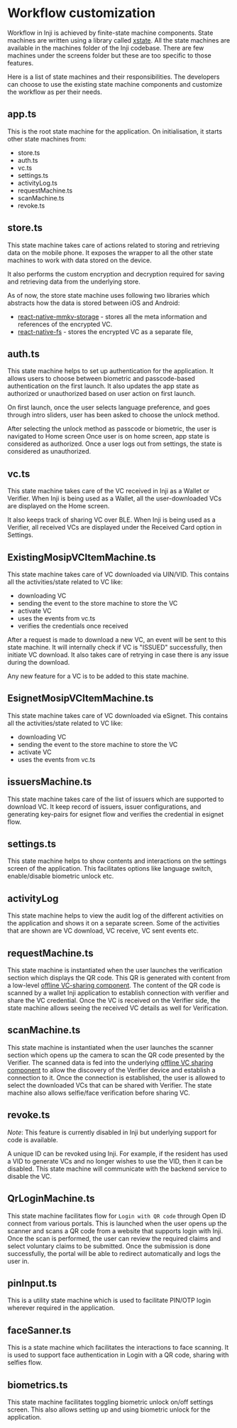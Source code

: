 # Workflow customization

Workflow in Inji is achieved by finite-state machine components. State machines are written using a library called [xstate](https://xstate.js.org/docs/recipes/react.html).
All the state machines are available in the machines folder of the Inji codebase. There are few machines under the screens folder but these are too specific to those features.

Here is a list of state machines and their responsibilities. The developers can choose to use the existing state machine components and customize the workflow as per their needs.

## app.ts

This is the root state machine for the application. On initialisation, it starts other state machines from:

* store.ts
* auth.ts
* vc.ts
* settings.ts
* activityLog.ts
* requestMachine.ts
* scanMachine.ts
* revoke.ts

## store.ts

This state machine takes care of actions related to storing and retrieving data on the mobile phone. It exposes the wrapper to all the other state machines to work with data stored on the device.

It also performs the custom encryption and decryption required for saving and retrieving data from the underlying store. 

As of now, the store state machine uses following two libraries which abstracts how the data is stored between iOS and Android:
* [react-native-mmkv-storage](https://github.com/ammarahm-ed/react-native-mmkv-storage)  - stores all the meta information and references of the encrypted VC.
* [react-native-fs](https://www.npmjs.com/package/react-native-fs) - stores the encrypted VC as a separate file,


## auth.ts

This state machine helps to set up authentication for the application. It allows users to choose between biometric and passcode-based authentication on the first launch. It also updates the app state as authorized or unauthorized based on user action on first launch.

On first launch, once the user selects language preference, and goes through intro sliders, user has been asked to choose the unlock method.

After selecting the unlock method as passcode or biometric, the user is navigated to Home screen Once user is on home screen, app state is considered as authorized. Once a user logs out from settings, the state is considered as unauthorized.

## vc.ts

This state machine takes care of the VC received in Inji as a Wallet or Verifier.
When Inji is being used as a Wallet, all the user-downloaded VCs are displayed on the Home screen.

It also keeps track of sharing VC over BLE. When Inji is being used as a Verifier, all received VCs are displayed under the Received Card option in Settings.

## ExistingMosipVCItemMachine.ts

This state machine takes care of VC downloaded via UIN/VID. This contains all the activities/state related to VC like:

* downloading VC
* sending the event to the store machine to store the VC
* activate VC
* uses the events from vc.ts
* verifies the credentials once received

After a request is made to download a new VC, an event will be sent to this state machine. It will internally check if VC is "ISSUED" successfully, then initiate VC download. It also takes care of retrying in case there is any issue during the download.

Any new feature for a VC is to be added to this state machine.


## EsignetMosipVCItemMachine.ts

This state machine takes care of VC downloaded via eSignet. This contains all the activities/state related to VC like:

* downloading VC
* sending the event to the store machine to store the VC
* activate VC
* uses the events from vc.ts

## issuersMachine.ts

This state machine takes care of the list of issuers which are supported to download VC. It keep record of issuers, issuer configurations, and generating key-pairs for esignet flow and verifies the credential in esignet flow.


## settings.ts

This state machine helps to show contents and interactions on the settings screen of the application. This facilitates options like language switch, enable/disable biometric unlock etc.

## activityLog

This state machine helps to view the audit log of the different activities on the application and shows it on a separate screen. Some of the activities that are shown are VC download, VC receive, VC sent events etc.

## requestMachine.ts

This state machine is instantiated when the user launches the verification section which displays the QR code. This QR is generated with content from a low-level [offline VC-sharing component](../architecture/components.md#offline-vc-sharing-component). The content of the QR code is scanned by a wallet Inji application to establish connection with verifier and share the VC credential. Once the VC is received on the Verifier side, the state machine allows seeing the received VC details as well for Verification.

## scanMachine.ts

This state machine is instantiated when the user launches the scanner section which opens up the camera to scan the QR code presented by the Verifier. The scanned data is fed into the underlying [offline VC sharing component](../architecture/components.md#offline-vc-sharing-component) to allow the discovery of the Verifier device and establish a connection to it. Once the connection is established, the user is allowed to select the downloaded VCs that can be shared with Verifier. The state machine also allows selfie/face verification before sharing VC.

## revoke.ts

_Note_: This feature is currently disabled in Inji but underlying support for code is available.

A unique ID can be revoked using Inji. For example, if the resident has used a VID to generate VCs and no longer wishes to use the VID, then it can be disabled. This state machine will communicate with the backend service to disable the VC.

## QrLoginMachine.ts

This state machine facilitates flow for `Login with QR code` through Open ID connect from various portals. This is launched when the user opens up the scanner and scans a QR code from a website that supports login with Inji. Once the scan is performed, the user can review the required claims and select voluntary claims to be submitted. Once the submission is done successfully, the portal will be able to redirect automatically and logs the user in.

## pinInput.ts

This is a utility state machine which is used to facilitate PIN/OTP login wherever required in the application.

## faceSanner.ts

This is a state machine which facilitates the interactions to face scanning. It is used to support face authentication in Login with a QR code, sharing with selfies flow.

## biometrics.ts

This state machine facilitates toggling biometric unlock on/off settings screen. This also allows setting up and using biometric unlock for the application.
